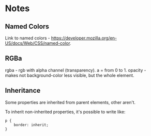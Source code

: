 # Notes
## Named Colors
Link to named colors - https://developer.mozilla.org/en-US/docs/Web/CSS/named-color.
## RGBa
rgba - rgb with alpha channel (transparency). a = from 0 to 1.
opacity - makes not background-color less visible, but the whole element.
## Inheritance
Some properties are inherited from parent elements, other aren't.

To inherit non-inherited properties, it's possible to write like:
```
p {
    border: inherit;
}
```